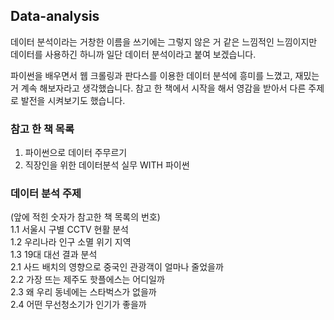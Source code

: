 ## Data-analysis
데이터 분석이라는 거창한 이름을 쓰기에는 그렇지 않은 거 같은 느낌적인 느낌이지만 
데이터를 사용하긴 하니까 일단 데이터 분석이라고 붙여 보겠습니다. 

파이썬을 배우면서 웹 크롤링과 판다스를 이용한 데이터 분석에 흥미를 느꼈고, 재밌는거 계속 해보자라고 생각했습니다. 
참고 한 책에서 시작을 해서 영감을 받아서 다른 주제로 발전을 시켜보기도 했습니다. 

### 참고 한 책 목록 
1. 파이썬으로 데이터 주무르기
2.  직장인을 위한 데이터분석 실무 WITH 파이썬 
 
### 데이터 분석 주제
(앞에 적힌 숫자가 참고한 책 목록의 번호)  
1.1 서울시 구별 CCTV 현활 분석   
1.2 우리나라 인구 소멸 위기 지역  
1.3 19대 대선 결과 분석   
2.1 사드 배치의 영향으로 중국인 관광객이 얼마나 줄었을까  
2.2 가장 뜨는 제주도 핫플에스는 어디일까  
2.3 왜 우리 동네에는 스타벅스가 없을까  
2.4 어떤 무선청소기가 인기가 좋을까   
  

